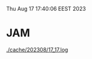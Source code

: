 Thu Aug 17 17:40:06 EEST 2023
# JAM
<a href='./cache/202308/17_17.log'>./cache/202308/17_17.log</a>
